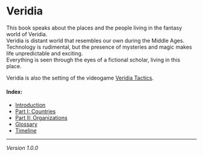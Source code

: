 # <a name="main"></a>Veridia

This book speaks about the places and the people living in the fantasy world of Veridia.\
Veridia is distant world that resembles our own during the Middle Ages. Technology is rudimental, but the presence of mysteries and magic makes life unpredictable and exciting.\
Everything is seen through the eyes of a fictional scholar, living in this place.

Veridia is also the setting of the videogame [Veridia Tactics](https://trisfald.itch.io/veridia-tactics).

#### Index:

* [Introduction](Introduction.md)
* [Part I: Countries](Countries.md)
* [Part II: Organizations](Organizations.md)
* [Glossary](Glossary.md)
* [Timeline](Timeline.md)

---

*Version 1.0.0*